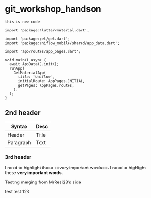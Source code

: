 # git_workshop_handson

```
this is new code 
```

```
import 'package:flutter/material.dart';

import 'package:get/get.dart';
import 'package:uniflow_mobile/shared/app_data.dart';

import 'app/routes/app_pages.dart';

void main() async {
  await AppData().init();
  runApp(
    GetMaterialApp(
      title: "Uniflow",
      initialRoute: AppPages.INITIAL,
      getPages: AppPages.routes,
    ),
  );
}
```

## 2nd header

| Syntax | Desc |
| ----------- | ----------- |
| Header | Title |
| Paragraph | Text |


### 3rd header

I need to highlight these ==very important words==.
I need to highlight these __very important words__.




Testing merging from MrResi23's side

test test 123
